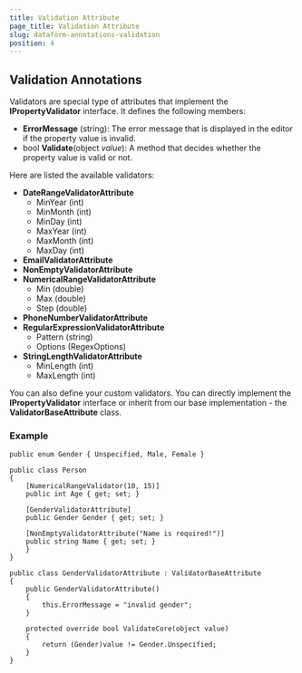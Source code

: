 ```yaml
---
title: Validation Attribute
page_title: Validation Attribute
slug: dataform-annotations-validation
position: 4
---
```


## Validation Annotations

Validators are special type of attributes that implement the **IPropertyValidator** interface. It defines the following members:

- **ErrorMessage** (string): The error message that is displayed in the editor if the property value is invalid.
- bool **Validate**(object *value*): A method that decides whether the property value is valid or not.

Here are listed the available validators:

- **DateRangeValidatorAttribute**
	- MinYear (int)
	- MinMonth (int)
	- MinDay (int)
	- MaxYear (int)
	- MaxMonth (int)
	- MaxDay (int)
- **EmailValidatorAttribute**
- **NonEmptyValidatorAttribute**
- **NumericalRangeValidatorAttribute**
	- Min (double)
	- Max (double)
	- Step (double)
- **PhoneNumberValidatorAttribute**
- **RegularExpressionValidatorAttribute**
	- Pattern (string)
	- Options (RegexOptions)
- **StringLengthValidatorAttribute**
	- MinLength (int)
	- MaxLength (int)

You can also define your custom validators. You can directly implement the **IPropertyValidator** interface or inherit from our base implementation - the **ValidatorBaseAttribute** class.

### Example

	public enum Gender { Unspecified, Male, Female }
	
	public class Person
	{
	    [NumericalRangeValidator(10, 15)]
	    public int Age { get; set; }
	
	    [GenderValidatorAttribute]
	    public Gender Gender { get; set; }
	
	    [NonEmptyValidatorAttribute("Name is required!")]
	    public string Name { get; set; }
	    }
	}
	
	public class GenderValidatorAttribute : ValidatorBaseAttribute
	{
	    public GenderValidatorAttribute()
	    {
	        this.ErrorMessage = "invalid gender";
	    }
	
	    protected override bool ValidateCore(object value)
	    {
	        return (Gender)value != Gender.Unspecified;
	    }
	}